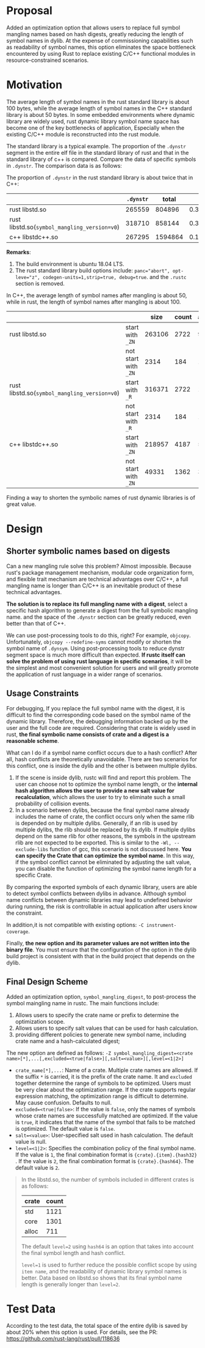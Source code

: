 # Proposal

Added an optimization option that allows users to replace full symbol mangling names based on hash digests, greatly reducing the length of symbol names in dylib. At the expense of commissioning capabilities such as readability of symbol names, this option eliminates the space bottleneck encountered by using Rust to replace existing C/C++ functional modules in resource-constrained scenarios.

# Motivation

The average length of symbol names in the rust standard library is about 100 bytes, while the average length of symbol names in the C++ standard library is about 50 bytes. In some embedded environments where dynamic library are widely used, rust dynamic library symbol name space has become one of the key bottlenecks of application, Especially when the existing C/C++ module is reconstructed into the rust module.

The standard library is a typical example. The proportion of the `.dynstr` segment in the entire elf file in the standard library of rust and that in the standard library of c++ is compared. Compare the data of specific symbols in `.dynstr`. The comparison data is as follows:

The proportion of `.dynstr` in the rust standard library is about twice that in C++:

||`.dynstr`|total||
|---|---|---|---|
|rust libstd.so|265559|804896|0.33|
|rust libstd.so(`symbol_mangling_version=v0`)|318710|858144|0.37|
|c++ libstdc++.so|267295|1594864|0.17|

**Remarks**:

1. The build environment is ubuntu 18.04 LTS.
1. The rust standard library build options include: `panc="abort", opt-leve="z", codegen-units=1,strip=true, debug=true`. and the `.rustc` section is removed.

In C++, the average length of symbol names after mangling is about 50, while in rust, the length of symbol names after mangling is about 100.

|||size|count|average|
|---|---|---|---|---|
|rust libstd.so|start with `_ZN`|263106|2722|96|
||not start with `_ZN`|2314|184|12|
|rust libstd.so(`symbol_mangling_version=v0`)|start with `_R`|316371|2722|116|
||not start with `_R`|2314|184|12|
|c++ libstdc++.so|start with `_ZN`|218957|4187|52.3|
||not start with `_ZN`|49331|1362|36.2|

Finding a way to shorten the symbolic names of rust dynamic libraries is of great value.

# Design

## Shorter symbolic names based on digests

Can a new mangling rule solve this problem? Almost impossible. Because rust's package management mechanism, modular code organization form, and flexible trait mechanism are technical advantages over C/C++, a full mangling name is longer than C/C++ is an inevitable product of these technical advantages. 

**The solution is to replace its full mangling name with a digest**, select a specific hash algorithm to generate a digest from the full symbolic mangling name. and the space of the `.dynstr` section can be greatly reduced, even better than that of C++.

We can use post-processing tools to do this, right? For example, `objcopy`. Unfortunately, `objcopy --redefine-syms` cannot modify or shorten the symbol name of `.dynsym`. Using post-processing tools to reduce dynstr segment space is much more difficult than expected. **If rustc itself can solve the problem of using rust language in specific scenarios**, it will be the simplest and most convenient solution for users and will greatly promote the application of rust language in a wider range of scenarios.

## Usage Constraints

For debugging, If you replace the full symbol name with the digest, it is difficult to find the corresponding code based on the symbol name of the dynamic library. Therefore, the debugging information backed up by the user and the full code are required. Considering that crate is widely used in rust, **the final symbolic name consists of crate and a digest  is a reasonable scheme**.

What can I do if a symbol name conflict occurs due to a hash conflict? After all, hash conflicts are theoretically unavoidable. There are two scenarios for this conflict, one is inside the dylib and the other is between multiple dylibs.

1. If the scene is inside dylib, rustc will find and report this problem. The user can choose not to optimize the symbol name length, or the **internal hash algorithm allows the user to provide a new salt value for recalculation**, which allows the user to try to eliminate such a small probability of collision events.
1. In a scenario between dylibs, because the final symbol name already includes the name of crate, the conflict occurs only when the same rlib is depended on by multiple dylibs. Generally, if an rlib is used by multiple dylibs, the rlib should be replaced by its dylib. If multiple dylibs depend on the same rlib for other reasons, the symbols in the upstream rlib are not expected to be exported. This is similar to the `-Wl, --exclude-libs` function of gcc, this scenario is not discussed here. **You can specify the Crate that can optimize the symbol name**. In this way, if the symbol conflict cannot be eliminated by adjusting the salt value, you can disable the function of optimizing the symbol name length for a specific Crate.

By comparing the exported symbols of each dynamic library, users are able to detect symbol conflicts between dylibs in advance. Although symbol name conflicts between dynamic libraries may lead to undefined behavior during running, the risk is controllable in actual application after users know the constraint.

In addition,it is not compatible with existing options: `-C instrument-coverage`.

Finally, **the new option and its parameter values are not written into the binary file**. You must ensure that the configuration of the option in the dylib build project is consistent with that in the build project that depends on the dylib.

## Final Design Scheme

Added an optimization option, `symbol_mangling_digest`, to post-process the symbol  maingling name in rustc. The main functions include: 
1. Allows users to specify the crate name or prefix to determine the optimization scope.
1. Allows users to specify salt values that can be used for hash calculation. 
1. providing different policies to generate new symbol name, including crate name and a hash-calculated digest; 

The new option are defined as follows: `-Z symbol_mangling_digest=<crate name>[*],...[,excluded=<true|false>][,salt=<value>][,level=<1|2>]`

- `crate_name[*],...`: Name of a crate. Multiple crate names are allowed. If the suffix `*` is carried, it is the prefix of the crate name. It and `excluded` together determine the range of symbols to be optimized. Users must be very clear about the optimization range. If the crate supports regular expression matching, the optimization range is difficult to determine. May cause confusion. Defaults to null.
- `excluded=<true|false>`: If the value is `false`, only the names of symbols whose crate names are successfully matched are optimized. If the value is `true`, it indicates that the name of the symbol that fails to be matched is optimized. The default value is `false`.
- `salt=<value>`: User-specified salt used in hash calculation. The default value is null.
- `level=<1|2>`: Specifies the combination policy of the final symbol name. If the value is `1`, the final combination format is `{crate}.{item}.{hash32}` . If the value is `2`, the final combination format is `{crate}.{hash64}`. The default value is `2`. 
>
>In the libstd.so, the number of symbols included in different crates is as follows:
>
>|crate|count|
>|---|---|
>|std|1121|
>|core|1301|
>|alloc|711|
>
>The default `level=2` using `hash64` is an option that takes into account the final symbol length and hash conflict.
>
>`level=1` is used to further reduce the possible conflict scope by using `item name`, and the readability of dynamic library symbol names is better. Data based on libstd.so shows that its final symbol name length is generally longer than `level=2`.

# Test Data

According to the test data, the total space of the entire dylib is saved by about 20% when this option is used. For details, see the PR: https://github.com/rust-lang/rust/pull/118636
